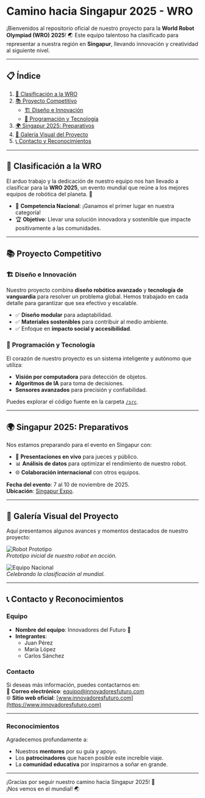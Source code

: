#  **Camino hacia Singapur 2025 - WRO**

¡Bienvenidos al repositorio oficial de nuestro proyecto para la **World Robot Olympiad (WRO) 2025**! 🌏 Este equipo talentoso ha clasificado para representar a nuestra región en **Singapur**, llevando innovación y creatividad al siguiente nivel.

---

## 📋 **Índice**
1. [🎉 Clasificación a la WRO](#-clasificación-a-la-wro)
2. [📚 Proyecto Competitivo](#-proyecto-competitivo)
   - [🏗️ Diseño e Innovación](#️-diseño-e-innovación)
   - [🤖 Programación y Tecnología](#-programación-y-tecnología)
3. [🌍 Singapur 2025: Preparativos](#-singapur-2025-preparativos)
4. [📸 Galería Visual del Proyecto](#-galería-visual-del-proyecto)
5. [📞 Contacto y Reconocimientos](#-contacto-y-reconocimientos)

---

## 🎉 **Clasificación a la WRO**
El arduo trabajo y la dedicación de nuestro equipo nos han llevado a clasificar para la **WRO 2025**, un evento mundial que reúne a los mejores equipos de robótica del planeta. 🌟

- 🌟 **Competencia Nacional**: ¡Ganamos el primer lugar en nuestra categoría!
- 🏆 **Objetivo**: Llevar una solución innovadora y sostenible que impacte positivamente a las comunidades.

---

## 📚 **Proyecto Competitivo**
### 🏗️ **Diseño e Innovación**
Nuestro proyecto combina **diseño robótico avanzado** y **tecnología de vanguardia** para resolver un problema global. Hemos trabajado en cada detalle para garantizar que sea efectivo y escalable.

- ✅ **Diseño modular** para adaptabilidad.
- ✅ **Materiales sostenibles** para contribuir al medio ambiente.
- ✅ Enfoque en **impacto social y accesibilidad**.

### 🤖 **Programación y Tecnología**
El corazón de nuestro proyecto es un sistema inteligente y autónomo que utiliza:
- **Visión por computadora** para detección de objetos.
- **Algoritmos de IA** para toma de decisiones.
- **Sensores avanzados** para precisión y confiabilidad.

Puedes explorar el código fuente en la carpeta [`/src`](./src).

---

## 🌍 **Singapur 2025: Preparativos**
Nos estamos preparando para el evento en Singapur con:
- 🌟 **Presentaciones en vivo** para jueces y público.
- 📊 **Análisis de datos** para optimizar el rendimiento de nuestro robot.
- 🌐 **Colaboración internacional** con otros equipos.

**Fecha del evento**: 7 al 10 de noviembre de 2025.  
**Ubicación**: [Singapur Expo](https://www.singaporeexpo.com.sg/).

---

## 📸 **Galería Visual del Proyecto**
Aquí presentamos algunos avances y momentos destacados de nuestro proyecto:

![Robot Prototipo](https://via.placeholder.com/800x400.png?text=Prototipo+del+Robot)  
*Prototipo inicial de nuestro robot en acción.*

![Equipo Nacional](https://via.placeholder.com/800x400.png?text=Equipo+Ganador+Nacional)  
*Celebrando la clasificación al mundial.*

---

## 📞 **Contacto y Reconocimientos**

### **Equipo**
- **Nombre del equipo**: Innovadores del Futuro 🌟
- **Integrantes**:
  - Juan Pérez
  - María López
  - Carlos Sánchez

### **Contacto**
Si deseas más información, puedes contactarnos en:  
📧 **Correo electrónico**: [equipo@innovadoresfuturo.com](mailto:equipo@innovadoresfuturo.com)  
🌐 **Sitio web oficial**: [www.innovadoresfuturo.com](https://www.innovadoresfuturo.com)

---

### **Reconocimientos**
Agradecemos profundamente a:
- Nuestros **mentores** por su guía y apoyo.
- Los **patrocinadores** que hacen posible este increíble viaje.
- La **comunidad educativa** por inspirarnos a soñar en grande.

---

¡Gracias por seguir nuestro camino hacia Singapur 2025! 🥳  
¡Nos vemos en el mundial! 🌏

